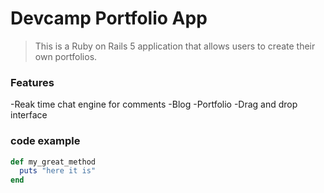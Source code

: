 # Devcamp Portfolio App
> This is a Ruby on Rails 5 application that allows users to create their own portfolios.

### Features

-Reak time chat engine for comments
-Blog
-Portfolio
-Drag and drop interface

### code example

```ruby
def my_great_method
  puts "here it is"
end
```
 
